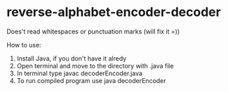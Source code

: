 # reverse-alphabet-encoder-decoder
Does't read whitespaces or punctuation marks (will fix it =))

How to use:
1. Install Java, if you don't have it alredy
2. Open terminal and move to the directory with .java file 
3. In terminal type javac decoderEncoder.java
4. To run compiled program use java decoderEncoder
